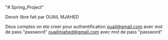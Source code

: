 "# Spring_Project" 

Devoir libre fait par OUAIL MJAHED

Deux comptes on ete creer pour authentification
ouail@gmail.com avec mot de pass "password"
ouailmjahed@gmail.com avec mot de pass "password"
